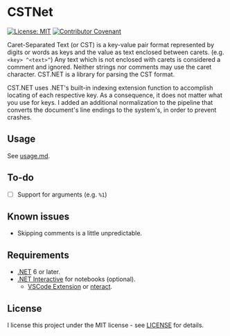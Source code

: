 # CSTNet

[![License: MIT](https://img.shields.io/badge/License-MIT-yellow.svg)](https://opensource.org/licenses/MIT) [![Contributor Covenant](https://img.shields.io/badge/Contributor%20Covenant-v2.0%20adopted-ff69b4.svg)](code_of_conduct.md)

Caret-Separated Text (or CST) is a key-value pair format represented by digits or words as keys and the value as text enclosed between carets. (e.g. ``<key> ^<text>^``) Any text which is not enclosed with carets is considered a comment and ignored. Neither strings nor comments may use the caret character. CST.NET is a library for parsing the CST format.

CST.NET uses .NET's built-in indexing extension function to accomplish locating of each respective key. As a consequence, it does not matter what you use for keys. I added an additional normalization to the pipeline that converts the document's line endings to the system's, in order to prevent crashes.

## Usage

See [usage.md](./usage.md).

## To-do

- [ ] Support for arguments (e.g. ``%1``)

## Known issues

- Skipping comments is a little unpredictable.

## Requirements

- [.NET](https://dotnet.microsoft.com/download) 6 or later.
- [.NET Interactive](https://github.com/dotnet/interactive/blob/main/README.md) for notebooks (optional).
    - [VSCode Extension](https://marketplace.visualstudio.com/items?itemName=ms-dotnettools.dotnet-interactive-vscode) or [nteract](https://nteract.io/).

## License

I license this project under the MIT license - see [LICENSE](LICENSE) for details.